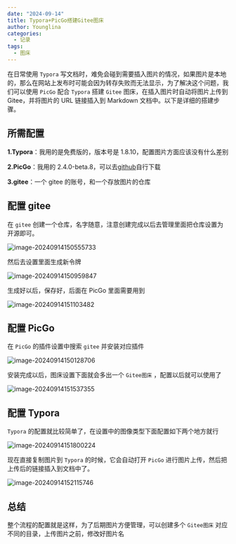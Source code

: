 ```yaml
---
date: "2024-09-14"
title: Typora+PicGo搭建Gitee图床
author: Younglina
categories:
  - 记录
tags:
  - 图床
---
```


在日常使用 `Typora` 写文档时，难免会碰到需要插入图片的情况，如果图片是本地的，那么在网站上发布时可能会因为转存失败而无法显示，为了解决这个问题，我们可以使用 `PicGo` 配合 `Typora` 搭建 `Gitee` 图床，在插入图片时自动将图片上传到 Gitee，并将图片的 URL 链接插入到 Markdown 文档中。以下是详细的搭建步骤。

## 所需配置

**1.Typora**：我用的是免费版的，版本号是 1.8.10，配置图片方面应该没有什么差别

**2.PicGo**：我用的 2.4.0-beta.8，可以去[github](https://github.com/Molunerfinn/picgo/releases)自行下载

**3.gitee**：一个 gitee 的账号，和一个存放图片的仓库

## 配置 gitee

在 `gitee` 创建一个仓库，名字随意，注意创建完成以后去管理里面把仓库设置为开源即可。

![image-20240914150555733](https://gitee.com/Younglina/imags/raw/master/blog/image-20240914150555733.png)

然后去设置里面生成新令牌

![image-20240914150959847](https://gitee.com/Younglina/imags/raw/master/blog/image-20240914150959847.png)

生成好以后，保存好，后面在 PicGo 里面需要用到

![image-20240914151103482](https://gitee.com/Younglina/imags/raw/master/blog/image-20240914151103482.png)

## 配置 PicGo

在 `PicGo` 的插件设置中搜索 `gitee` 并安装对应插件

![image-20240914150128706](https://gitee.com/Younglina/imags/raw/master/scratch/image-20240914150128706.png)

安装完成以后，图床设置下面就会多出一个 `Gitee图床` ，配置以后就可以使用了

![image-20240914151537355](https://gitee.com/Younglina/imags/raw/master/scratch/image-20240914151537355.png)

## 配置 Typora

`Typora` 的配置就比较简单了，在设置中的图像类型下面配置如下两个地方就行

![image-20240914151800224](https://gitee.com/Younglina/imags/raw/master/blog/image-20240914151800224.png)

现在直接复制图片到 `Typora` 的时候，它会自动打开 `PicGo` 进行图片上传，然后把上传后的链接插入到文档中了。

![image-20240914152115746](https://gitee.com/Younglina/imags/raw/master/blog/image-20240914152115746.png)

## 总结

整个流程的配置就是这样，为了后期图片方便管理，可以创建多个 `Gitee图床` 对应不同的目录，上传图片之前，修改好图片名
